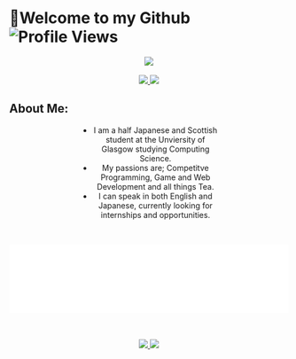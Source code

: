 <h1>
  <a style="text-decoration: none; color: inherit;">👋Welcome to my Github</a>
  <a>
    <img src="https://komarev.com/ghpvc/?username=acul4321" alt="Profile Views">
  </a>
</h1>



<p align="center">
  <a>
    <img src="https://streak-stats.demolab.com?user=Acul4321&center=true&theme=transparent&hide_border=true&card_width=1000">
  </a>
</p>

<p align="center">
  <a href="https://github.com/Acul4321/portfolio-website">
    <img height="190px" src="https://github-readme-stats.vercel.app/api?username=Acul4321&theme=transparent&show_icons=true">
  </a>
  <a href="https://github.com/Acul4321/portfolio-website">
    <img height="190px" src="https://github-readme-stats.vercel.app/api/top-langs/?username=Acul4321&theme=transparent&layout=compact">
  </a>
</p>

<h2>About Me:</h2>
<div style="width: 50%; margin: 0 auto;text-align: center;">
  <ul>
    <li>I am a half Japanese and Scottish student at the Unviersity of Glasgow studying Computing Science.</li>
    <li>My passions are; Competitve Programming, Game and Web Development and all things Tea.</li>
    <li>I can speak in both English and Japanese, currently looking for internships and opportunities.</li>
  </ul>
</div>

<br>
<p align="center">
  <a href="https://leetcode.com/acul4321">
    <img width="800" src="./metrics/metrics.plugin.leetcode.svg" alt="leetcode-stats">
  </a>
</p>

<br>

<p align="center">
  <a href="https://atcoder.jp/users/Acul4321">
    <img height="150px"src="https://cp-readme-stats.deno.dev/atcoder/stats/benjamin_taro?theme=transparent">
  </a>
  <a href=https://atcoder.jp/users/Acul4321">
    <img height="150px"src="https://cp-readme-stats.deno.dev/atcoder/heatmap/acul4321?theme=transparent">
  </a>
</p>
